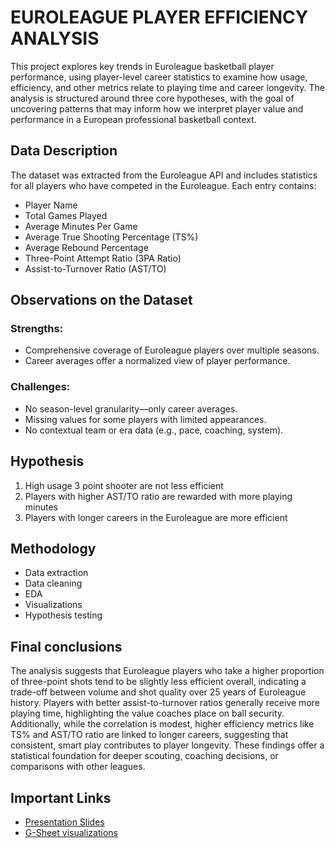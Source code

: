 # EUROLEAGUE PLAYER EFFICIENCY ANALYSIS

This project explores key trends in Euroleague basketball player performance, using player-level career statistics to examine how usage, efficiency, and other metrics relate to playing time and career longevity. The analysis is structured around three core hypotheses, with the goal of uncovering patterns that may inform how we interpret player value and performance in a European professional basketball context.

## Data Description

The dataset was extracted from the Euroleague API and includes statistics for all players who have competed in the Euroleague. Each entry contains:
- Player Name
- Total Games Played
- Average Minutes Per Game
- Average True Shooting Percentage (TS%)
- Average Rebound Percentage
- Three-Point Attempt Ratio (3PA Ratio)
- Assist-to-Turnover Ratio (AST/TO)

## Observations on the Dataset

 ### Strengths:
 - Comprehensive coverage of Euroleague players over multiple seasons.
 - Career averages offer a normalized view of player performance.

 ### Challenges:
 - No season-level granularity—only career averages.
 - Missing values for some players with limited appearances.
 - No contextual team or era data (e.g., pace, coaching, system).

## Hypothesis

1. High usage 3 point shooter are not less efficient
2. Players with higher AST/TO ratio are rewarded with more playing minutes
3. Players with longer careers in the Euroleague are more efficient

## Methodology

- Data extraction
- Data cleaning
- EDA
- Visualizations
- Hypothesis testing

## Final conclusions

The analysis suggests that Euroleague players who take a higher proportion of three-point shots tend to be slightly less efficient overall, indicating a trade-off between volume and shot quality over 25 years of Euroleague history. Players with better assist-to-turnover ratios generally receive more playing time, highlighting the value coaches place on ball security. Additionally, while the correlation is modest, higher efficiency metrics like TS% and AST/TO ratio are linked to longer careers, suggesting that consistent, smart play contributes to player longevity. These findings offer a statistical foundation for deeper scouting, coaching decisions, or comparisons with other leagues.

## Important Links
- [Presentation Slides](https://docs.google.com/presentation/d/1IyC2xoo3JMiBTexF-Ji1uV2M6XSMy_bcVR_vW9Mm2JQ/edit)
- [G-Sheet visualizations](https://docs.google.com/spreadsheets/d/1PI5OQFJPRhvkV22MYHsw6GNb7I14fp_MzWvo02tDCdk/edit)

